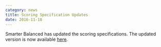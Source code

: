 ```yaml
---
category: news
title: Scoring Specification Updates
date: 2016-11-18
---
```

Smarter Balanced has updated the scoring specifications.  The updated version is now available [here](http://www.smarterapp.org/documents/TestScoringSpecifications.pdf).